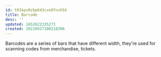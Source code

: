 ```yaml
---
id: t01kps0zbp643cve8fnvh5k
title: Barcode
desc: ''
updated: 1652622335273
created: 20210927100218396
---
```


Barcodes are a series of bars that have different width, they're used for scanning codes from merchandise, tickets.
